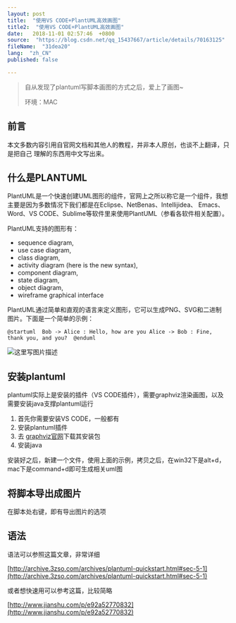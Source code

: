 ```yaml
---
layout: post
title:  "使用VS CODE+PlantUML高效画图"
title2:  "使用VS CODE+PlantUML高效画图"
date:   2018-11-01 02:57:46  +0800
source:  "https://blog.csdn.net/qq_15437667/article/details/70163125"
fileName:  "31dea20"
lang:  "zh_CN"
published: false

---
```

> 自从发现了plantuml写脚本画图的方式之后，爱上了画图~
> 
> 环境：MAC

## 前言

本文多数内容引用自官网文档和其他人的教程，并非本人原创，也谈不上翻译，只是把自己 理解的东西用中文写出来。

## 什么是PLANTUML

PlantUML是一个快速创建UML图形的组件，官网上之所以称它是一个组件，我想主要是因为多数情况下我们都是在Eclipse、NetBenas、Intellijidea、 Emacs、Word、VS CODE、Sublime等软件里来使用PlantUML（参看各软件相关配置）。

PlantUML支持的图形有：

- sequence diagram,
- use case diagram,
- class diagram,
- activity diagram (here is the new syntax),
- component diagram,
- state diagram,
- object diagram,
- wireframe graphical interface

PlantUML通过简单和直观的语言来定义图形，它可以生成PNG、SVG和二进制 图片。下面是一个简单的示例：

    @startuml  Bob -> Alice : Hello, how are you Alice -> Bob : Fine, thank you, and you?  @enduml

![这里写图片描述](https://img-blog.csdn.net/20170413230545750?watermark/2/text/aHR0cDovL2Jsb2cuY3Nkbi5uZXQvcXFfMTU0Mzc2Njc=/font/5a6L5L2T/fontsize/400/fill/I0JBQkFCMA==/dissolve/70/gravity/SouthEast)

## 安装plantuml

plantuml实际上是安装的插件（VS CODE插件），需要graphviz渲染画图，以及需要安装java支撑plantuml运行

1. 首先你需要安装VS CODE，一般都有
2. 安装plantuml插件
3. 去 [graphviz官网](http://graphviz.org/)下载其安装包
4. 安装java

安装好之后，新建一个文件，使用上面的示例，拷贝之后，在win32下是alt+d，mac下是command+d即可生成相关uml图

## 将脚本导出成图片

在脚本处右键，即有导出图片的选项

## 语法

语法可以参照这篇文章，非常详细

[http://archive.3zso.com/archives/plantuml-quickstart.html#sec-5-1](http://archive.3zso.com/archives/plantuml-quickstart.html#sec-5-1)

或者想快速用可以参考这篇，比较简略

[http://www.jianshu.com/p/e92a52770832](http://www.jianshu.com/p/e92a52770832)
